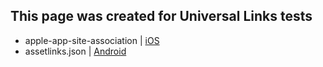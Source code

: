 ## This page was created for Universal Links tests


 - apple-app-site-association \| [iOS](https://artimeo.github.io/.well-known/apple-app-site-association)
 - assetlinks.json \| [Android](https://artimeo.github.io/.well-known/assetlinks.json)
